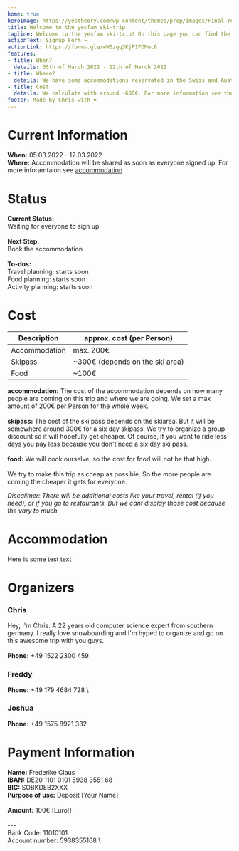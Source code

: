 ```yaml
---
home: true
heroImage: https://yestheory.com/wp-content/themes/prop/images/Final-Yes-Theory-Logo.png
title: Welcome to the yesfam ski-trip!
tagline: Welcome to the yesfam ski-trip! On this page you can find the current status and all the information about the ski-trip.
actionText: Signup Form →
actionLink: https://forms.gle/wW3zqq3KjP1FDMuc6
features:
- title: When?
  details: 05th of March 2022 - 12th of March 2022
- title: Where?
  details: We have some accommodations reservated in the Swiss and Austrian Alps. More Information about the exact accommodation are coming as soon as the signup is finished
- title: Cost
  details: We calculate with around ~600€. For more information see the cost section.
footer: Made by Chris with ❤️
---
```


# Current Information
**When:** 05.03.2022 - 12.03.2022 \
**Where:** Accommodation will be shared as soon as everyone signed up. For more inforamtaion see [accommodation](/#accommodation)

# Status
**Current Status:** \
Waiting for everyone to sign up
\
\
**Next Step:** \
Book the accommodation
\
\
**To-dos:** \
Travel planning: starts soon \
Food planning: starts soon \
Activity planning: starts soon

# Cost

| Description | approx. cost (per Person) |
| ----------- | ----------- |
| Accommodation | max. 200€ |
| Skipass | ~300€ (depends on the ski area) |
| Food | ~100€ |

**accommodation:** The cost of the accommodation depends on how many people are coming on this trip and where we are going. We set a max amount of 200€ per Person for the whole week. \
\
**skipass:** The cost of the ski pass depends on the skiarea. But it will be somewhere around 300€ for a six day skipass. We try to organize a group discount so it will hopefully get cheaper. Of course, if you want to ride less days you pay less because you don't need a six day ski pass. \
\
**food:** We will cook ourselve, so the cost for food will not be that high. \
\
We try to make this trip as cheap as possible. So the more people are coming the cheaper it gets for everyone.

*Discalimer: There will be additional costs like your travel, rental (if you need), or if you go to restaurants. But we cant display those cost because the vary to much* 

# Accommodation
Here is some test text

# Organizers
### Chris
Hey, I'm Chris. A 22 years old computer science expert from southern germany. I really love snowboarding and I'm hyped to organize and go on this awesome trip with you guys. \
\
**Phone:** +49 1522 2300 459
### Freddy
**Phone:** +49 179 4684 728 \
### Joshua
**Phone:** +49 1575 8921 332

# Payment Information
**Name:** Frederike Claus \
**IBAN:** DE20 1101 0101 5938 3551 68 \
**BIC:** SOBKDEB2XXX \
**Purpose of use:** Deposit [Your Name] \
\
**Amount:** 100€ [Euro!] \
\
--- \
Bank Code: 11010101 \
Account number: 5938355168 \
